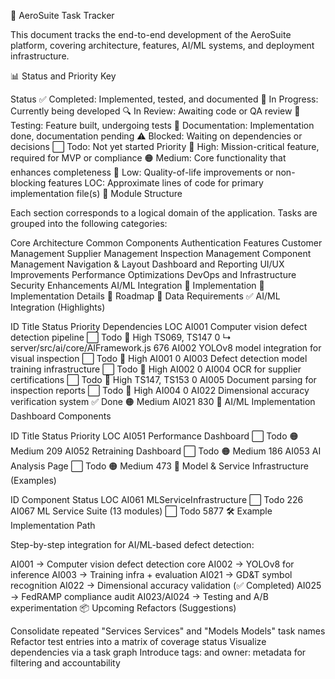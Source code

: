 📘 AeroSuite Task Tracker

This document tracks the end-to-end development of the AeroSuite platform, covering architecture, features, AI/ML systems, and deployment infrastructure.

📊 Status and Priority Key

Status
✅ Completed: Implemented, tested, and documented
🔄 In Progress: Currently being developed
🔍 In Review: Awaiting code or QA review
🧪 Testing: Feature built, undergoing tests
📝 Documentation: Implementation done, documentation pending
⚠️ Blocked: Waiting on dependencies or decisions
⬜ Todo: Not yet started
Priority
🔴 High: Mission-critical feature, required for MVP or compliance
🟠 Medium: Core functionality that enhances completeness
🔵 Low: Quality-of-life improvements or non-blocking features
LOC: Approximate lines of code for primary implementation file(s)
📂 Module Structure

Each section corresponds to a logical domain of the application. Tasks are grouped into the following categories:

Core Architecture
Common Components
Authentication Features
Customer Management
Supplier Management
Inspection Management
Component Management
Navigation & Layout
Dashboard and Reporting
UI/UX Improvements
Performance Optimizations
DevOps and Infrastructure
Security Enhancements
AI/ML Integration
📌 Implementation
🔧 Implementation Details
🧭 Roadmap
🧬 Data Requirements
✅ AI/ML Integration (Highlights)

ID	Title	Status	Priority	Dependencies	LOC
AI001	Computer vision defect detection pipeline	⬜ Todo	🔴 High	TS069, TS147	0
↳ server/src/ai/core/AIFramework.js				676
AI002	YOLOv8 model integration for visual inspection	⬜ Todo	🔴 High	AI001	0
AI003	Defect detection model training infrastructure	⬜ Todo	🔴 High	AI002	0
AI004	OCR for supplier certifications	⬜ Todo	🔴 High	TS147, TS153	0
AI005	Document parsing for inspection reports	⬜ Todo	🔴 High	AI004	0
AI022	Dimensional accuracy verification system	✅ Done	🟠 Medium	AI021	830
🧠 AI/ML Implementation Dashboard Components

ID	Title	Status	Priority	LOC
AI051	Performance Dashboard	⬜ Todo	🟠 Medium	209
AI052	Retraining Dashboard	⬜ Todo	🟠 Medium	186
AI053	AI Analysis Page	⬜ Todo	🟠 Medium	473
🧱 Model & Service Infrastructure (Examples)

ID	Component	Status	LOC
AI061	MLServiceInfrastructure	⬜ Todo	226
AI067	ML Service Suite (13 modules)	⬜ Todo	5877
🛠 Example Implementation Path

Step-by-step integration for AI/ML-based defect detection:

AI001 → Computer vision defect detection core
AI002 → YOLOv8 for inference
AI003 → Training infra + evaluation
AI021 → GD&T symbol recognition
AI022 → Dimensional accuracy validation (✅ Completed)
AI025 → FedRAMP compliance audit
AI023/AI024 → Testing and A/B experimentation
📦 Upcoming Refactors (Suggestions)

Consolidate repeated "Services Services" and "Models Models" task names
Refactor test entries into a matrix of coverage status
Visualize dependencies via a task graph
Introduce tags: and owner: metadata for filtering and accountability
